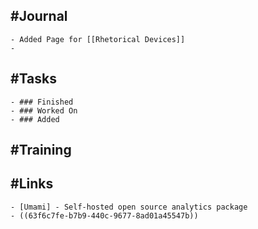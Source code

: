 ## #Journal
	- Added Page for [[Rhetorical Devices]]
	-
## #Tasks
	- ### Finished
	- ### Worked On
	- ### Added
## #Training
## #Links
	- [Umami] - Self-hosted open source analytics package
	- ((63f6c7fe-b7b9-440c-9677-8ad01a45547b))